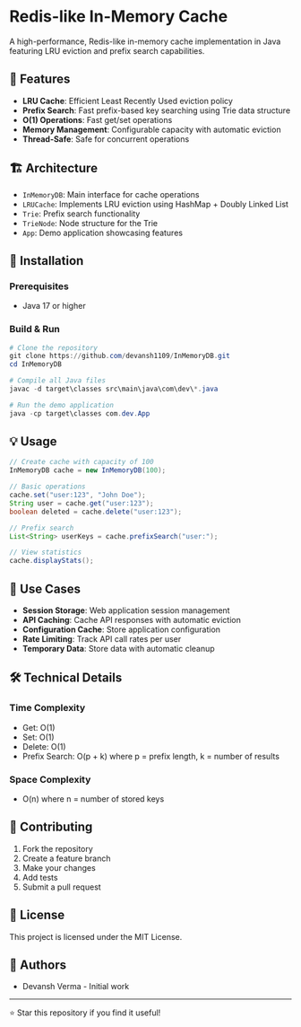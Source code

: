 # Redis-like In-Memory Cache

A high-performance, Redis-like in-memory cache implementation in Java featuring LRU eviction and prefix search capabilities.

## 🚀 Features

- **LRU Cache**: Efficient Least Recently Used eviction policy
- **Prefix Search**: Fast prefix-based key searching using Trie data structure
- **O(1) Operations**: Fast get/set operations
- **Memory Management**: Configurable capacity with automatic eviction
- **Thread-Safe**: Safe for concurrent operations

## 🏗️ Architecture

- `InMemoryDB`: Main interface for cache operations
- `LRUCache`: Implements LRU eviction using HashMap + Doubly Linked List
- `Trie`: Prefix search functionality
- `TrieNode`: Node structure for the Trie
- `App`: Demo application showcasing features

## 🔧 Installation

### Prerequisites
- Java 17 or higher


### Build & Run

```powershell
# Clone the repository
git clone https://github.com/devansh1109/InMemoryDB.git
cd InMemoryDB

# Compile all Java files
javac -d target\classes src\main\java\com\dev\*.java

# Run the demo application
java -cp target\classes com.dev.App
```

## 💡 Usage

```java
// Create cache with capacity of 100
InMemoryDB cache = new InMemoryDB(100);

// Basic operations
cache.set("user:123", "John Doe");
String user = cache.get("user:123");
boolean deleted = cache.delete("user:123");

// Prefix search
List<String> userKeys = cache.prefixSearch("user:");

// View statistics
cache.displayStats();
```

## 🎯 Use Cases

- **Session Storage**: Web application session management
- **API Caching**: Cache API responses with automatic eviction
- **Configuration Cache**: Store application configuration
- **Rate Limiting**: Track API call rates per user
- **Temporary Data**: Store data with automatic cleanup

## 🛠️ Technical Details

### Time Complexity
- Get: O(1)
- Set: O(1) 
- Delete: O(1)
- Prefix Search: O(p + k) where p = prefix length, k = number of results

### Space Complexity
- O(n) where n = number of stored keys

## 🤝 Contributing

1. Fork the repository
2. Create a feature branch
3. Make your changes
4. Add tests
5. Submit a pull request

## 📄 License

This project is licensed under the MIT License.

## 👥 Authors

- Devansh Verma - Initial work

---
⭐ Star this repository if you find it useful!
